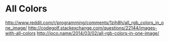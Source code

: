 All Colors
==========

http://www.reddit.com/r/programming/comments/1zih8h/all_rgb_colors_in_one_image/
http://codegolf.stackexchange.com/questions/22144/images-with-all-colors
http://joco.name/2014/03/02/all-rgb-colors-in-one-image/